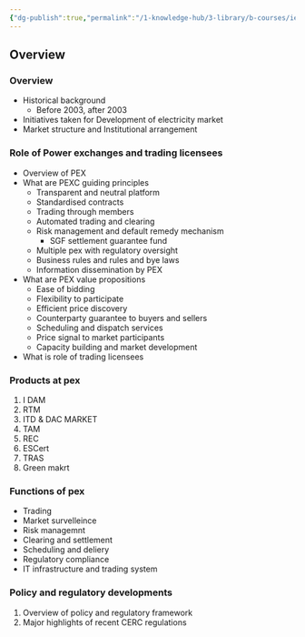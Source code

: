 ```yaml
---
{"dg-publish":true,"permalink":"/1-knowledge-hub/3-library/b-courses/iex-course/1-course-overview/","noteIcon":""}
---
```


## Overview

### Overview

- Historical background
    - Before 2003, after 2003
- Initiatives taken for Development of electricity market
- Market structure and Institutional arrangement

### Role of Power exchanges and trading licensees

- Overview of PEX
- What are PEXC guiding principles
    - Transparent and neutral platform
    - Standardised contracts
    - Trading through members
    - Automated trading and clearing
    - Risk management and default remedy mechanism
        - SGF settlement guarantee fund
    - Multiple pex with regulatory oversight
    - Business rules and rules and bye laws
    - Information dissemination by PEX
- What are PEX value propositions
    - Ease of bidding
    - Flexibility to participate
    - Efficient price discovery
    - Counterparty guarantee to buyers and sellers
    - Scheduling and dispatch services
    - Price signal to market participants
    - Capacity building and market development
- What is role of trading licensees

### Products at pex

1. I DAM
2. RTM
3. ITD & DAC MARKET
4. TAM
5. REC
6. ESCert
7. TRAS
8. Green makrt

### Functions of pex

- Trading
- Market survelleince
- Risk managemnt
- Clearing and settlement
- Scheduling and deliery
- Regulatory compliance
- IT infrastructure and trading system

### Policy and regulatory developments

1. Overview of policy and regulatory framework
2. Major highlights of recent CERC regulations
